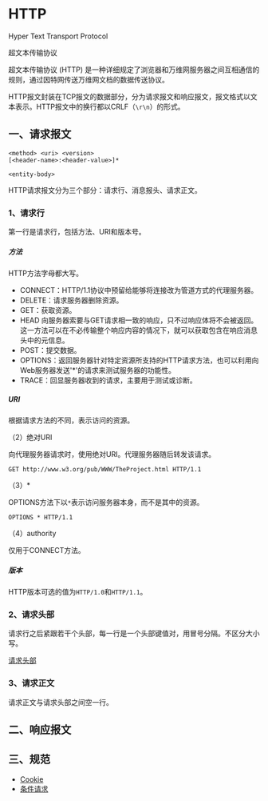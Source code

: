 # HTTP

Hyper Text Transport Protocol

超文本传输协议

超文本传输协议 (HTTP) 是一种详细规定了浏览器和万维网服务器之间互相通信的规则，通过因特网传送万维网文档的数据传送协议。

HTTP报文封装在TCP报文的数据部分，分为请求报文和响应报文，报文格式以文本表示。HTTP报文中的换行都以CRLF（`\r\n`）的形式。

## 一、请求报文

```
<method> <uri> <version>
[<header-name>:<header-value>]*

<entity-body>
```

HTTP请求报文分为三个部分：请求行、消息报头、请求正文。

### 1、请求行

第一行是请求行，包括方法、URI和版本号。

##### 方法

HTTP方法字母都大写。

- CONNECT：HTTP/1.1协议中预留给能够将连接改为管道方式的代理服务器。
- DELETE：请求服务器删除资源。
- GET：获取资源。
- HEAD	向服务器索要与GET请求相一致的响应，只不过响应体将不会被返回。这一方法可以在不必传输整个响应内容的情况下，就可以获取包含在响应消息头中的元信息。
- POST：提交数据。
- OPTIONS：返回服务器针对特定资源所支持的HTTP请求方法，也可以利用向Web服务器发送'*'的请求来测试服务器的功能性。
- TRACE：回显服务器收到的请求，主要用于测试或诊断。

##### URI

根据请求方法的不同，表示访问的资源。

（2）绝对URI

向代理服务器请求时，使用绝对URI。代理服务器随后转发该请求。

```
GET http://www.w3.org/pub/WWW/TheProject.html HTTP/1.1
```

（3）*

OPTIONS方法下以`*`表示访问服务器本身，而不是其中的资源。

```
OPTIONS * HTTP/1.1
```

（4）authority

仅用于CONNECT方法。

##### 版本

HTTP版本可选的值为`HTTP/1.0`和`HTTP/1.1`。

### 2、请求头部

请求行之后紧跟若干个头部，每一行是一个头部键值对，用冒号分隔。不区分大小写。

[请求头部](请求头部.md)

### 3、请求正文

请求正文与请求头部之间空一行。

## 二、响应报文

## 三、规范

- [Cookie](Cookie.md)
- [条件请求](条件请求.md)
